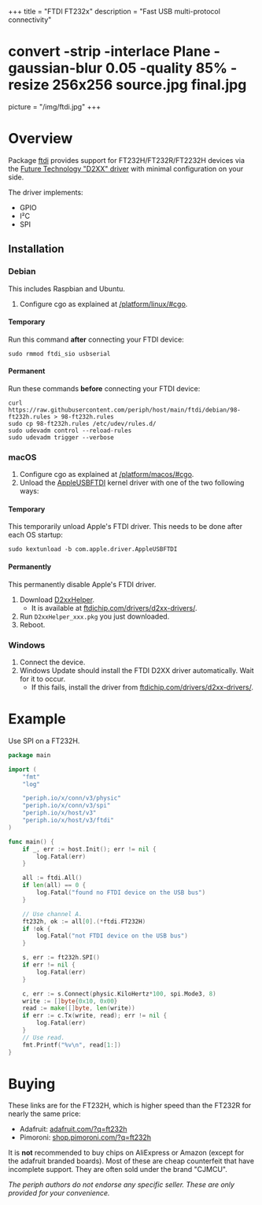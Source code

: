 +++
title = "FTDI FT232x"
description = "Fast USB multi-protocol connectivity"
#   convert -strip -interlace Plane -gaussian-blur 0.05 -quality 85% -resize 256x256 source.jpg final.jpg
picture = "/img/ftdi.jpg"
+++


# Overview

Package [ftdi](https://periph.io/x/host/v3/ftdi) provides support for
FT232H/FT232R/FT2232H devices via the [Future Technology "D2XX" driver](
https://ftdichip.com/drivers/d2xx-drivers/) with minimal configuration on your
side.

The driver implements:

- GPIO
- I²C
- SPI


## Installation


### Debian

This includes Raspbian and Ubuntu.

1. Configure cgo as explained at [/platform/linux/#cgo](/platform/linux/#cgo).


#### Temporary

Run this command **after** connecting your FTDI device:

```
sudo rmmod ftdi_sio usbserial
```


#### Permanent

Run these commands **before** connecting your FTDI device:

```
curl https://raw.githubusercontent.com/periph/host/main/ftdi/debian/98-ft232h.rules > 98-ft232h.rules
sudo cp 98-ft232h.rules /etc/udev/rules.d/
sudo udevadm control --reload-rules
sudo udevadm trigger --verbose
```


### macOS

1. Configure cgo as explained at [/platform/macos/#cgo](/platform/macos/#cgo).
1. Unload the
   [AppleUSBFTDI](https://developer.apple.com/library/content/technotes/tn2315/_index.html)
   kernel driver with one of the two following ways:


#### Temporary

This temporarily unload Apple's FTDI driver. This needs to be done after each
OS startup:

```
sudo kextunload -b com.apple.driver.AppleUSBFTDI
```


#### Permanently

This permanently disable Apple's FTDI driver.

1. Download
   [D2xxHelper](https://www.ftdichip.com/Drivers/D2XX/MacOSX/D2xxHelper_v2.0.0.pkg).
   - It is available at
     [ftdichip.com/drivers/d2xx-drivers/](https://ftdichip.com/drivers/d2xx-drivers/).
1. Run `D2xxHelper_xxx.pkg` you just downloaded.
1. Reboot.


### Windows

1. Connect the device.
1. Windows Update should install the FTDI D2XX driver automatically. Wait for it
   to occur.
   - If this fails, install the driver from
     [ftdichip.com/drivers/d2xx-drivers/](https://ftdichip.com/drivers/d2xx-drivers/).


# Example

Use SPI on a FT232H.

```go
package main

import (
    "fmt"
    "log"

    "periph.io/x/conn/v3/physic"
    "periph.io/x/conn/v3/spi"
    "periph.io/x/host/v3"
    "periph.io/x/host/v3/ftdi"
)

func main() {
    if _, err := host.Init(); err != nil {
        log.Fatal(err)
    }

    all := ftdi.All()
    if len(all) == 0 {
        log.Fatal("found no FTDI device on the USB bus")
    }

    // Use channel A.
    ft232h, ok := all[0].(*ftdi.FT232H)
    if !ok {
        log.Fatal("not FTDI device on the USB bus")
    }

    s, err := ft232h.SPI()
    if err != nil {
        log.Fatal(err)
    }

    c, err := s.Connect(physic.KiloHertz*100, spi.Mode3, 8)
    write := []byte{0x10, 0x00}
    read := make([]byte, len(write))
    if err := c.Tx(write, read); err != nil {
        log.Fatal(err)
    }
    // Use read.
    fmt.Printf("%v\n", read[1:])
}
```


# Buying

These links are for the FT232H, which is higher speed than the FT232R for nearly
the same price:

- Adafruit: [adafruit.com/?q=ft232h](https://www.adafruit.com/?q=ft232h)
- Pimoroni: [shop.pimoroni.com/?q=ft232h](https://shop.pimoroni.com/?q=ft232h)

It is **not** recommended to buy chips on AliExpress or Amazon (except for the
adafruit branded boards). Most of these are cheap counterfeit that have
incomplete support. They are often sold under the brand "CJMCU".

_The periph authors do not endorse any specific seller. These are only provided
for your convenience._

